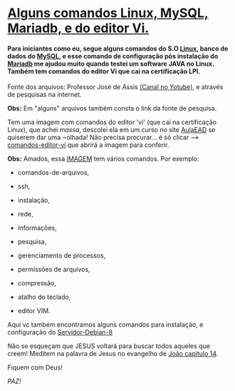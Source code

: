 # [Alguns comandos Linux, MySQL, Mariadb, e do editor Vi.](https://mlssystem.github.io/comandos/) 
 
#### Para iniciantes como eu, segue alguns comandos do S.O [Linux](https://github.com/mlssystem/comandos/blob/master/linux.md), banco de dados do [MySQL](https://github.com/mlssystem/comandos/blob/master/mysql.md), e esse comando de configuração pós instalação do [Mariadb](https://github.com/mlssystem/comandos/blob/master/mariadb.md) me ajudou muito quando testei um software JAVA no Linux. Também tem comandos do editor Vi que cai na certificação LPI.

 Fonte dos arquivos: Professor José de Assis [(Canal no Yotube)](https://www.youtube.com/user/ProfessorJosedeAssis), e através de pesquisas na internet. 
 
 **Obs:** Em "alguns" arquivos também consta o link da fonte de pesquisa. 

Tem uma imagem com comandos do editor 'vi' (que cai na certificação Linux), que achei _massa_, descolei ela em um curso no site [AulaEAD](https://www.aulaead.com/)  se quiserem dar uma ¬olhada! Não precisa procurar... é só clicar --> [comandos-editor-vi](https://github.com/mlssystem/comandos/blob/master/img/linux-cube.jpg) que abrirá a imagem para conferir.

 
**Obs:** Amados, essa [IMAGEM](https://github.com/mlssystem/comandos/blob/master/img/wallpaper-comandos-Linux-AulaEAD.jpg) tem vários comandos. Por exemplo: 

* comandos-de-arquivos,  

* ssh,  

* instalação,  

* rede,  

* informações,  

* pesquisa,  

* gerenciamento de processos,  

* permissões de arquivos,  

* compressão,  

* atalho do teclado,  

* editor VIM.  

Aqui vc também encontramos alguns comandos para instalação, e configuração do [Servidor-Debian-8](https://github.com/mlssystem/comandos/blob/master/servidor-debian-8.md)
 
Não se esqueçam que JESUS voltará para buscar todos aqueles que creem! Meditem na palavra de Jesus no evangelho de [João capitulo 14](https://bibliasagrada.github.io/novo_testamento/joao/joao-14.html).

Fiquem com Deus!

_PAZ!_

